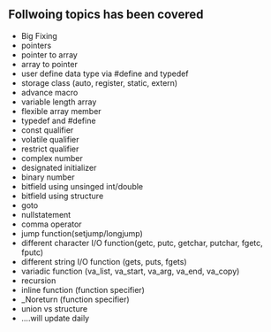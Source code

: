 
## Follwoing topics has been covered 
- Big Fixing
- pointers
- pointer to array
- array to pointer
- user define data type via #define and typedef
- storage class (auto, register, static, extern)
- advance macro
- variable length array
- flexible array member
- typedef and #define
- const qualifier
- volatile qualifier
- restrict qualifier
- complex number
- designated initializer
- binary number
- bitfield using unsinged int/double
- bitfield using structure
- goto
- nullstatement
- comma operator
- jump function(setjump/longjump)
- different character I/O function(getc, putc, getchar, putchar, fgetc, fputc)
- different string I/O function (gets, puts, fgets)
- variadic function (va_list, va_start, va_arg, va_end, va_copy)
- recursion
- inline function (function specifier)
- _Noreturn (function specifier)
- union vs structure
- ....will update daily
